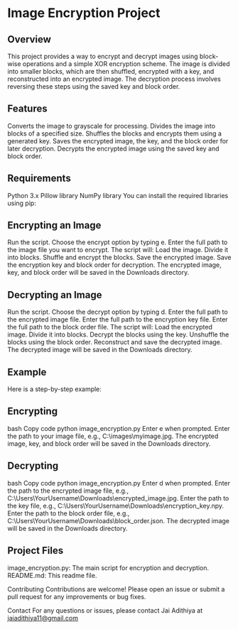 # Image Encryption Project

## Overview
This project provides a way to encrypt and decrypt images using block-wise operations and a simple XOR encryption scheme. The image is divided into smaller blocks, which are then shuffled, encrypted with a key, and reconstructed into an encrypted image. The decryption process involves reversing these steps using the saved key and block order.

## Features
Converts the image to grayscale for processing.
Divides the image into blocks of a specified size.
Shuffles the blocks and encrypts them using a generated key.
Saves the encrypted image, the key, and the block order for later decryption.
Decrypts the encrypted image using the saved key and block order.

## Requirements
Python 3.x
Pillow library
NumPy library
You can install the required libraries using pip:

## Encrypting an Image
Run the script.
Choose the encrypt option by typing e.
Enter the full path to the image file you want to encrypt.
The script will:
Load the image.
Divide it into blocks.
Shuffle and encrypt the blocks.
Save the encrypted image.
Save the encryption key and block order for decryption.
The encrypted image, key, and block order will be saved in the Downloads directory.

## Decrypting an Image
Run the script.
Choose the decrypt option by typing d.
Enter the full path to the encrypted image file.
Enter the full path to the encryption key file.
Enter the full path to the block order file.
The script will:
Load the encrypted image.
Divide it into blocks.
Decrypt the blocks using the key.
Unshuffle the blocks using the block order.
Reconstruct and save the decrypted image.
The decrypted image will be saved in the Downloads directory.

## Example
Here is a step-by-step example:

## Encrypting
bash
Copy code
python image_encryption.py
Enter e when prompted.
Enter the path to your image file, e.g., C:\images\myimage.jpg.
The encrypted image, key, and block order will be saved in the Downloads directory.

## Decrypting
bash
Copy code
python image_encryption.py
Enter d when prompted.
Enter the path to the encrypted image file, e.g., C:\Users\YourUsername\Downloads\encrypted_image.jpg.
Enter the path to the key file, e.g., C:\Users\YourUsername\Downloads\encryption_key.npy.
Enter the path to the block order file, e.g., C:\Users\YourUsername\Downloads\block_order.json.
The decrypted image will be saved in the Downloads directory.

## Project Files
image_encryption.py: The main script for encryption and decryption.
README.md: This readme file.

Contributing
Contributions are welcome! Please open an issue or submit a pull request for any improvements or bug fixes.

Contact
For any questions or issues, please contact Jai Adithiya at jaiadithiya11@gmail.com

